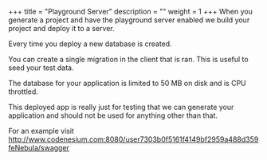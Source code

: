 ﻿+++
title = "Playground Server"
description = ""
weight = 1
+++
When you generate a project and have the playground server enabled we build your project and deploy it to a server.

Every time you deploy a new database is created.

You can create a single migration in the client that is ran. This is useful to seed your test data.

The database for your application is limited to 50 MB on disk and is CPU throttled.

This deployed app is really just for testing that we can generate your application and should not be used for anything other than that.

For an example visit http://www.codenesium.com:8080/user7303b0f5161f4149bf2959a488d359feNebula/swagger